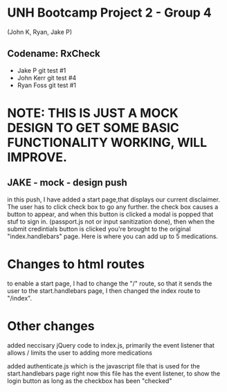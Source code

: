 # UNH Bootcamp Project 2 - Group 4
(John K, Ryan, Jake P)

## Codename: RxCheck


- Jake P git test   #1
- John Kerr git test #4
- Ryan Foss git test #1

# NOTE: THIS IS JUST A MOCK DESIGN TO GET SOME BASIC FUNCTIONALITY WORKING, WILL IMPROVE. 

## JAKE - mock - design push
in this push, I have added a start page,that displays our current disclaimer. The user has to click check box to go any further.
the check box causes a button to appear, and when this button is clicked a modal is popped that stuf to sign in. (passport.js not or input sanitization done), then when the submit credintials button is clicked you're brought to the original "index.handlebars" page. Here is where you can add up to 5 medications. 

# Changes to html routes

to enable a start page, I had to change the "/" route, so that it sends the user to the start.handlebars page, I then changed the index route to "/index". 

# Other changes
added neccisary jQuery code to index.js, primarily the event listener that allows / limits the user to adding more medications

added authenticate.js which is the javascript file that is used for the start.handlebars page
right now this file has the event listener, to show the login button as long as the checkbox has been "checked"
